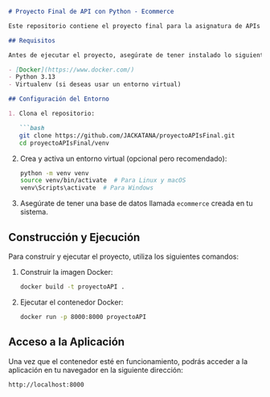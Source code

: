 ```markdown
# Proyecto Final de API con Python - Ecommerce

Este repositorio contiene el proyecto final para la asignatura de APIs con Python. Se trata de una aplicación de Ecommerce que permite gestionar productos, usuarios y pedidos de manera eficiente.

## Requisitos

Antes de ejecutar el proyecto, asegúrate de tener instalado lo siguiente:

- [Docker](https://www.docker.com/)
- Python 3.13
- Virtualenv (si deseas usar un entorno virtual)

## Configuración del Entorno

1. Clona el repositorio:

   ```bash
   git clone https://github.com/JACKATANA/proyectoAPIsFinal.git
   cd proyectoAPIsFinal/venv
   ```

2. Crea y activa un entorno virtual (opcional pero recomendado):

   ```bash
   python -m venv venv
   source venv/bin/activate  # Para Linux y macOS
   venv\Scripts\activate  # Para Windows
   ```

3. Asegúrate de tener una base de datos llamada `ecommerce` creada en tu sistema.

## Construcción y Ejecución

Para construir y ejecutar el proyecto, utiliza los siguientes comandos:

1. Construir la imagen Docker:

   ```bash
   docker build -t proyectoAPI .
   ```

2. Ejecutar el contenedor Docker:

   ```bash
   docker run -p 8000:8000 proyectoAPI
   ```

## Acceso a la Aplicación

Una vez que el contenedor esté en funcionamiento, podrás acceder a la aplicación en tu navegador en la siguiente dirección:

```
http://localhost:8000
```

